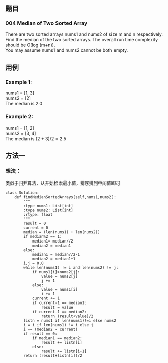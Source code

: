 ## 题目
### 004 Median of Two Sorted Array
There are two sorted arrays nums1 and nums2 of size m and n respectively.  
Find the median of the two sorted arrays. The overall run time complexity should be O(log (m+n)).  
You may assume nums1 and nums2 cannot be both empty.
## 用例
### Example 1:
nums1 = [1, 3]  
nums2 = [2]  
The median is 2.0  

### Example 2:
nums1 = [1, 2]  
nums2 = [3, 4]  
The median is (2 + 3)/2 = 2.5
## 方法一
### 想法：
类似于归并算法，从开始检索最小值，排序排到中间值即可
```
class Solution:
    def findMedianSortedArrays(self,nums1,nums2):
        """
        :type nums1: List[int]
        :type nums2: List[int]
        :rtype: float
        """
        result = 0
        current = 0
        median = (len(nums1) + len(nums2))
        if median%2 == 1:
            median1= median//2
            median2 = median1
        else:
            median1 = median//2-1
            median2 = median1+1
        i,j = 0,0 
        while len(nums1) != i and len(nums2) != j:
            if nums1[i]>nums2[j]:
                value = nums2[j]
                j += 1
            else:
                value = nums1[i]
                i += 1
            current += 1
            if current-1 == median1:
                result = value
            if current-1 == median2:
                return (result+value)/2 
        listn = nums1 if len(nums1)!=i else nums2
        i = i if len(nums1) != i else j
        i += (median2 - current)
        if result == 0:
            if median1 == median2:
                result += listn[i]
            else:
                result += listn[i-1]
        return (result+listn[i])/2
```
